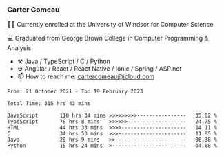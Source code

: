 ### Carter Comeau

🙋‍♂️ Currently enrolled at the University of Windsor for Computer Science

💻 Graduated from George Brown College in Computer Programming & Analysis

- ⚒️ Java / TypeScript / C / Python
- ⚙️ Angular / React / React Native / Ionic / Spring / ASP.net
- 📫 How to reach me: cartercomeau@icloud.com

<!--START_SECTION:waka-->

```text
From: 21 October 2021 - To: 19 February 2023

Total Time: 315 hrs 43 mins

JavaScript       110 hrs 34 mins >>>>>>>>>----------------   35.02 %
TypeScript       78 hrs 8 mins   >>>>>>-------------------   24.75 %
HTML             44 hrs 33 mins  >>>>---------------------   14.11 %
C                34 hrs 53 mins  >>>----------------------   11.05 %
Java             20 hrs 9 mins   >>-----------------------   06.38 %
Python           15 hrs 24 mins  >------------------------   04.88 %
```

<!--END_SECTION:waka-->
